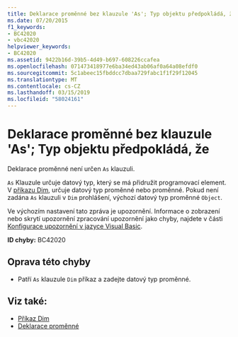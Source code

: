 ```yaml
---
title: Deklarace proměnné bez klauzule 'As'; Typ objektu předpokládá, že
ms.date: 07/20/2015
f1_keywords:
- BC42020
- vbc42020
helpviewer_keywords:
- BC42020
ms.assetid: 9422b16d-39b5-4d49-b697-608226ccafea
ms.openlocfilehash: 071473418977e6ba34ed43ab06af0a64a08efdf0
ms.sourcegitcommit: 5c1abeec15fbddcc7dbaa729fabc1f1f29f12045
ms.translationtype: MT
ms.contentlocale: cs-CZ
ms.lasthandoff: 03/15/2019
ms.locfileid: "58024161"
---
```

# <a name="variable-declaration-without-an-as-clause-type-of-object-assumed"></a>Deklarace proměnné bez klauzule 'As'; Typ objektu předpokládá, že
Deklarace proměnné není určen `As` klauzuli.  
  
 `As` Klauzule určuje datový typ, který se má přidružit programovací element. V [příkazu Dim](../../visual-basic/language-reference/statements/dim-statement.md), určuje datový typ proměnné nebo proměnné. Pokud není zadána `As` klauzuli v `Dim` prohlášení, výchozí datový typ proměnné `Object`.  
  
 Ve výchozím nastavení tato zpráva je upozornění. Informace o zobrazení nebo skrytí upozornění zpracování upozornění jako chyby, najdete v části [Konfigurace upozornění v jazyce Visual Basic](/visualstudio/ide/configuring-warnings-in-visual-basic).  
  
 **ID chyby:** BC42020  
  
## <a name="to-correct-this-error"></a>Oprava této chyby  
  
-   Patří `As` klauzule `Dim` příkaz a zadejte datový typ proměnné.  
  
## <a name="see-also"></a>Viz také:

- [Příkaz Dim](../../visual-basic/language-reference/statements/dim-statement.md)
- [Deklarace proměnné](../../visual-basic/programming-guide/language-features/variables/variable-declaration.md)
